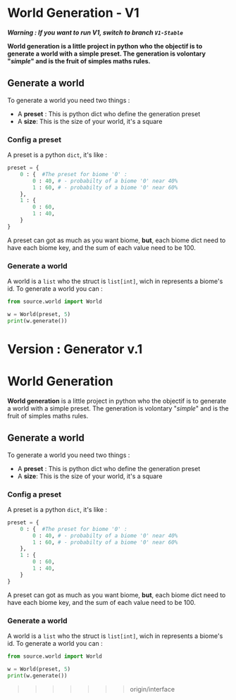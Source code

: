 # World Generation - V1


***Warning : If you want to run V1, switch to branch `V1-Stable`***


****World generation** is a little project in python who the objectif is to generate a world
with a simple preset.
The generation is volontary "*simple*" and is the fruit of simples maths rules.**

## Generate a world

To generate a world you need two things :

- A **preset** : This is python dict who define the generation preset
- A **size**: This is the size of your world, it's a square

### Config a preset

A preset is a python `dict`, it's like :

```python
preset = { 
    0 : {  #The preset for biome '0' :
        0 : 40, # - probabilty of a biome '0' near 40%
        1 : 60, # - probabilty of a biome '0' near 60%    
    }, 
    1 : {
        0 : 60, 
        1 : 40, 
    }
}
```

A preset can got as much as you want biome, **but**, each biome dict need to have each biome key, and the sum of each value need to be 100.

### Generate a world

A world is a `list` who the struct is `list[int]`, wich in represents a biome's id.
To generate a world you can :

```python
from source.world import World

w = World(preset, 5)
print(w.generate())
```

**Version** : Generator v.1
=======================

# World Generation

**World generation** is a little project in python who the objectif is to generate a world
with a simple preset.
The generation is volontary "*simple*" and is the fruit of simples maths rules.

## Generate a world

To generate a world you need two things :

- A **preset** : This is python dict who define the generation preset
- A **size**: This is the size of your world, it's a square

### Config a preset

A preset is a python `dict`, it's like :

```python
preset = { 
    0 : {  #The preset for biome '0' :
        0 : 40, # - probabilty of a biome '0' near 40%
        1 : 60, # - probabilty of a biome '0' near 60%    
    }, 
    1 : {
        0 : 60, 
        1 : 40, 
    }
}
```

A preset can got as much as you want biome, **but**, each biome dict need to have each biome key, and the sum of each value need to be 100.

### Generate a world

A world is a `list` who the struct is `list[int]`, wich in represents a biome's id.
To generate a world you can :

```python
from source.world import World

w = World(preset, 5)
print(w.generate())
```

>>>>>>> origin/interface
>>>>>>>
>>>>>>
>>>>>
>>>>
>>>
>>
